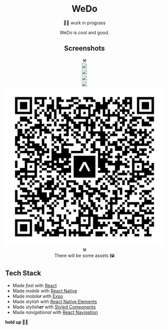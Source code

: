 <div align="center">
	<h1>WeDo</h1>
    👷‍♀️ wurk in prograss 

WeDo is cool and good.

<h2>Screenshots</h2>

⚒  
<img src="screenshots/screenshot1.png" width="405"/>  
<img src="screenshots/screenshot2.png" width="405"/>  
<img src="screenshots/screenshot3.png" width="405"/>  
<img src="screenshots/screenshot4.png" width="405"/>
<br>
<img src="eas-update.svg"/>  
⚒  
There will be some assets 🖼  

</div>

## Tech Stack

- Made *fast* with [React](https://reactjs.org/)
- Made *mobile* with [React Native](https://reactnative.dev/)
- Made *mobile**r*** with [Expo](https://expo.dev/)
- Made *stylish* with [React Native Elements](https://reactnativeelements.com/)
- Made *stylish**er*** with [Styled Components](https://styled-components.com/)
- Made *navigational* with [React Navigation](https://reactnavigation.org/)

<b> hold up 👷‍♀️</b>
